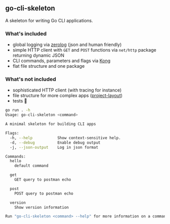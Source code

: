 ## go-cli-skeleton

A skeleton for writing Go CLI applications.

### What's included

- global logging via [zerolog](https://github.com/rs/zerolog) (json and human friendly)
- simple HTTP client with `GET` and `POST` functions via `net/http` package returning dynamic JSON
- CLI commands, parameters and flags via [Kong](https://github.com/alecthomas/kong)
- flat file structure and one package

### What's not included

- sophisticated HTTP client (with tracing for instance)
- file structure for more complex apps ([project-layout](https://github.com/golang-standards/project-layout))
- tests 😬

```sh
go run . -h
Usage: go-cli-skeleton <command>

A minimal skeleton for building CLI apps

Flags:
  -h, --help           Show context-sensitive help.
  -d, --debug          Enable debug output
  -j, --json-output    Log in json format

Commands:
  hello
    default command

  get
    GET query to postman echo

  post
    POST query to postman echo

  version
    Show version information

Run "go-cli-skeleton <command> --help" for more information on a command.
```
